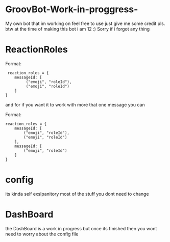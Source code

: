 # GroovBot-Work-in-proggress-
My own bot that im working on feel free to use just give me some credit pls. 
btw at the time of making this bot i am 12 :)
Sorry if i forgot any thing

# ReactionRoles

Format:

     reaction_roles = {
        messageId: [
             ("emoji", "roleId"),
             ("emoji", "roleId")
        ]
    }
and for if you want it to work with more that one message you can 

Format:

    reaction_roles = {
        messageId: [
            ("emoji", "roleId"),
            ("emoji", "roleId")
        ],
        messageId: [
            ("emoji", "roleId")
        ]
    }

# config 
its kinda self exslpanitory 
most of the stuff you dont need to change

# DashBoard 
the DashBoard is a work in progress but once its finished then you wont need to worry about the config file

